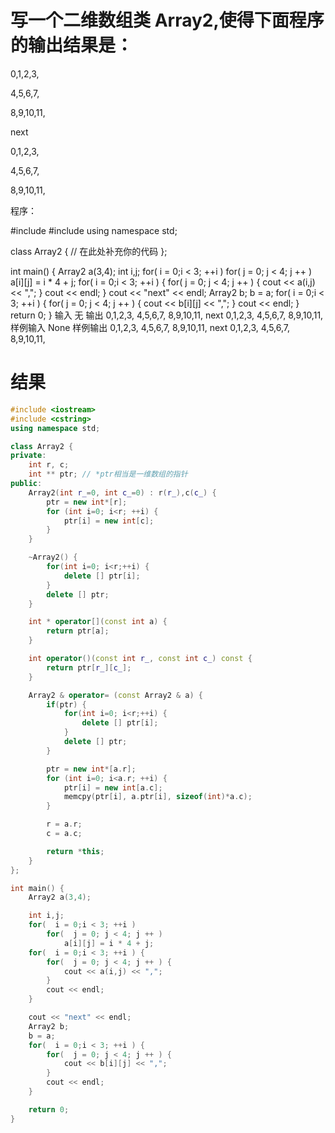 
# 写一个二维数组类 Array2,使得下面程序的输出结果是：

0,1,2,3,

4,5,6,7,

8,9,10,11,

next

0,1,2,3,

4,5,6,7,

8,9,10,11,

程序：

#include <iostream>
#include <cstring>
using namespace std;

class Array2 {
// 在此处补充你的代码
};

int main() {
    Array2 a(3,4);
    int i,j;
    for(  i = 0;i < 3; ++i )
        for(  j = 0; j < 4; j ++ )
            a[i][j] = i * 4 + j;
    for(  i = 0;i < 3; ++i ) {
        for(  j = 0; j < 4; j ++ ) {
            cout << a(i,j) << ",";
        }
        cout << endl;
    }
    cout << "next" << endl;
    Array2 b;     b = a;
    for(  i = 0;i < 3; ++i ) {
        for(  j = 0; j < 4; j ++ ) {
            cout << b[i][j] << ",";
        }
        cout << endl;
    }
    return 0;
}
输入
无
输出
0,1,2,3,
4,5,6,7,
8,9,10,11,
next
0,1,2,3,
4,5,6,7,
8,9,10,11,
样例输入
None
样例输出
0,1,2,3,
4,5,6,7,
8,9,10,11,
next
0,1,2,3,
4,5,6,7,
8,9,10,11,


# 结果
```c++
#include <iostream>
#include <cstring>
using namespace std;

class Array2 {
private:
    int r, c;
    int ** ptr; // *ptr相当是一维数组的指针
public:
    Array2(int r_=0, int c_=0) : r(r_),c(c_) {
        ptr = new int*[r];
        for (int i=0; i<r; ++i) {
            ptr[i] = new int[c];
        }
    }

    ~Array2() {
        for(int i=0; i<r;++i) {
            delete [] ptr[i];
        }
        delete [] ptr;
    }

    int * operator[](const int a) {
        return ptr[a];
    }

    int operator()(const int r_, const int c_) const {
        return ptr[r_][c_];
    }

    Array2 & operator= (const Array2 & a) {
        if(ptr) {
            for(int i=0; i<r;++i) {
                delete [] ptr[i];
            }
            delete [] ptr;
        }

        ptr = new int*[a.r];
        for (int i=0; i<a.r; ++i) {
            ptr[i] = new int[a.c];
            memcpy(ptr[i], a.ptr[i], sizeof(int)*a.c);
        }

        r = a.r;
        c = a.c;

        return *this;
    }
};

int main() {
    Array2 a(3,4);

    int i,j;
    for(  i = 0;i < 3; ++i )
        for(  j = 0; j < 4; j ++ )
            a[i][j] = i * 4 + j;
    for(  i = 0;i < 3; ++i ) {
        for(  j = 0; j < 4; j ++ ) {
            cout << a(i,j) << ",";
        }
        cout << endl;
    }

    cout << "next" << endl;
    Array2 b;
    b = a;
    for(  i = 0;i < 3; ++i ) {
        for(  j = 0; j < 4; j ++ ) {
            cout << b[i][j] << ",";
        }
        cout << endl;
    }

    return 0;
}
```

